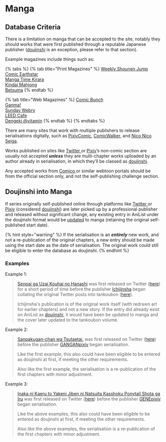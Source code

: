 # Manga

## Database Criteria

There is a limitation on manga that can be accepted to the site, notably they should works that were first published through a reputable Japanese publisher \([doujinshi](doujinshi.md) is an exception, please refer to that section\).

Example magazines include things such as:

{% tabs %}
{% tab title="Print Magazines" %}
[Weekly Shounen Jump](http://www.shonenjump.com/)  
[Comic Earthstar ](https://comic-earthstar.jp/)  
[Manga Time Kirara](http://www.dokidokivisual.com/)  
[Kindai Mahjong](http://kinma.takeshobo.co.jp/)  
[Betsuma](http://betsuma.shueisha.co.jp/)
{% endtab %}

{% tab title="Web Magazines" %}
[Comic Bunch](http://www.comicbunch.com/)  
[Ganma!](https://ganma.jp/)  
[Sunday Webry](https://www.sunday-webry.com/)  
[LEED Cafe](http://leedcafe.com/)  
[Dengeki @vitamin](http://dc.dengeki.com/vitamin/)
{% endtab %}
{% endtabs %}

There are many sites that work with multiple publishers to release serialisations digitally, such as [PixivComic](https://comic.pixiv.net/), [ComicWalker](https://comic-walker.com/), and [Nico Nico Seiga](https://seiga.nicovideo.jp/).

Works published on sites like [Twitter ](http://twitter.com)or [Pixiv](http://pixiv.net)’s non-comic section are usually not accepted _**unless**_ they are multi-chapter works uploaded by an author already in serialisation, in which they’ll be classed as [doujinshi](doujinshi.md).

Any accepted works from [Comico ](https://www.comico.jp)or similar webtoon portals should be from the official section only, and not the self-publishing challenge section.

## Doujinshi into Manga

If series originally self-published online through platforms like [Twitter ](http://twitter.com)or [Pixiv](http://pixiv.net) \(considered [doujinshi](doujinshi.md)\) are later picked up by a professional publisher and released without significant change, any existing entry in AniList under the doujinshi format would be [updated](../../../submission-form/general/misc/licensed.md) to manga \(retaining the original self-published start date\).

{% hint style="warning" %}
If the serialisation is an _**entirely**_ new work, and not a re-publication of the original chapters, a new entry should be made using the start date as the date of serialisation. The original work could still be eligible to enter the database as doujinshi.
{% endhint %}

### Examples

Example 1:

> [Senpai ga Uzai Kouhai no Hanashi](https://anilist.co/manga/103111/Senpai-ga-Uzai-Kouhai-no-Hanashi/) was first released on Twitter \([here](https://twitter.com/i/moments/969629425087082498)\) for a short period of time before the publisher [Ichijinsha](http://ichijinsha.co.jp) began collating the original Twitter posts into tankoubon \([here](https://bookwalker.jp/series/156182/list/)\).  
>   
> Ichijinsha's publication is of the original work itself \(with redrawn art for earlier chapters\) and not a new story. If the entry did already exist on AniList as [doujinshi](doujinshi.md), it would have been be updated to manga and the cover later updated to the tankoubon volume.

Example 2:

> [Sanpakugan-chan wa Tsutaetai.](https://anilist.co/manga/104776/Sanpakuganchan-wa-Tsutaetai/) was first released on Twitter \([here](https://twitter.com/syunsuke1009/status/1004317076788408320)\) before the publisher [GANGANpixiv](https://gangan.pr-pixiv.net/) began serialisation.  
>   
> Like the first example, this also could have been eligible to be entered as doujinshi at first, if meeting the other requirements.
>
> Also like the first example, the serialisation is a re-publication of the first chapters with minor adjustment.

Example 3:

> [Inaka ni Kaeru to Yakeni Jiben ni Natsuita Kasshoku Ponytail Shota ga Iru](https://anilist.co/manga/104991) was first released on Twitter \([here](https://twitter.com/ferea86/status/956556083484540928)\) before the publisher [GENEpixiv ](https://comic.pixiv.net/magazines/88)began serialisation.  
>   
> Like the above examples, this also could have been eligible to be entered as doujinshi at first, if meeting the other requirements.
>
> Also like the above examples, the serialisation is a re-publication of the first chapters with minor adjustment.

